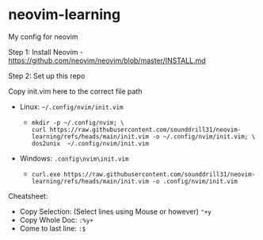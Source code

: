 # neovim-learning
My config for neovim

Step 1: 
Install Neovim - https://github.com/neovim/neovim/blob/master/INSTALL.md

Step 2: Set up this repo

Copy init.vim here to the correct file path
- Linux: `~/.config/nvim/init.vim`
  - ```
    mkdir -p ~/.config/nvim; \
    curl https://raw.githubusercontent.com/sounddrill31/neovim-learning/refs/heads/main/init.vim -o ~/.config/nvim/init.vim; \
    dos2unix  ~/.config/nvim/init.vim
    ```
- Windows: `.config\nvim\init.vim`
  - ```
    curl.exe https://raw.githubusercontent.com/sounddrill31/neovim-learning/refs/heads/main/init.vim -o .config/nvim/init.vim
    ```

Cheatsheet:

- Copy Selection: (Select lines using Mouse or however) `"+y`
- Copy Whole Doc: `:%y+`
- Come to last line: `:$`
